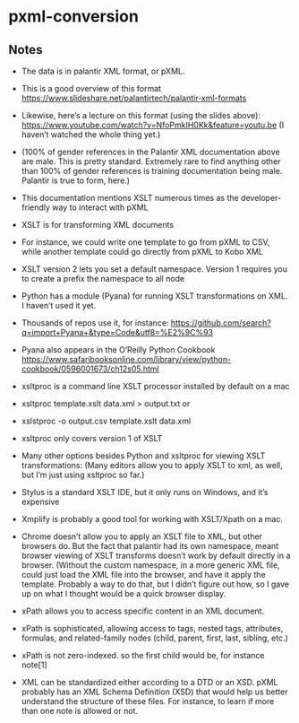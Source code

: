 # pxml-conversion

## Notes

* The data is in palantir XML format, or pXML.
* This is a good overview of this format
https://www.slideshare.net/palantirtech/palantir-xml-formats

* Likewise, here’s a lecture on this format (using the slides above):
https://www.youtube.com/watch?v=NfoPmkIH0Kk&feature=youtu.be
(I haven’t watched the whole thing yet.)

* (100% of gender references in the Palantir XML documentation above are male. This is pretty standard. Extremely rare to find anything other than 100% of gender references is training documentation being male. Palantir is true to form, here.)

* This documentation mentions XSLT numerous times as the developer-friendly way to interact with pXML

* XSLT is for transforming XML documents
* For instance, we could write one template to go from pXML to CSV, while another template could go directly from pXML to Kobo XML
* XSLT version 2 lets you set a default namespace. Version 1 requires you to create a prefix the namespace to all node

* Python has a module (Pyana) for running XSLT transformations on XML. I haven’t used it yet.
* Thousands of repos use it, for instance: https://github.com/search?q=import+Pyana+&type=Code&utf8=%E2%9C%93
* Pyana also appears in the O’Reilly Python Cookbook
https://www.safaribooksonline.com/library/view/python-cookbook/0596001673/ch12s05.html

* xsltproc is a command line XSLT processor installed by default on a mac
* xsltproc template.xslt data.xml > output.txt
or
* xslstproc -o output.csv template.xslt data.xml
* xsltproc only covers version 1 of XSLT


* Many other options besides Python and xsltproc for viewing XSLT transformations:
(Many editors allow you to apply XSLT to xml, as well,  but I’m just using xsltproc so far.)
* Stylus is a standard XSLT IDE, but it only runs on Windows, and it’s expensive
* Xmplify is probably a good tool for working with XSLT/Xpath on a mac.
* Chrome doesn’t allow you to apply an XSLT file to XML, but other browsers do. But the fact that palantir had its own namespace, meant browser viewing of XSLT transforms doesn’t work by default directly in a browser. (Without the custom namespace, in a more generic XML file, could just load the XML file into the browser, and have it apply the template. Probably a way to do that, but I didn’t figure out how, so I gave up on what I thought would be a quick browser display.

* xPath allows you to access specific content in an XML document.
* xPath is sophisticated, allowing access to tags, nested tags, attributes, formulas, and related-family nodes (child, parent, first, last, sibling, etc.)
* xPath is not zero-indexed. so the first child would be, for instance note[1]

* XML can be standardized either according to a DTD or an XSD. pXML probably has an XML Schema Definition (XSD) that would help us better understand the structure of these files. For instance, to learn if more than one note is allowed or not.